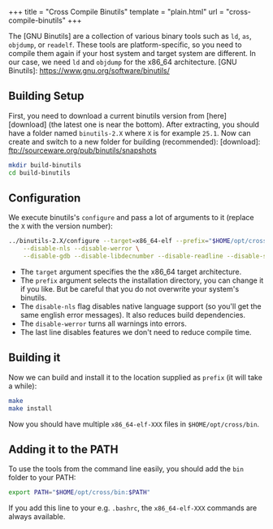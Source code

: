 +++
title = "Cross Compile Binutils"
template = "plain.html"
url = "cross-compile-binutils"
+++

The [GNU Binutils] are a collection of various binary tools such as `ld`, `as`, `objdump`, or `readelf`. These tools are platform-specific, so you need to compile them again if your host system and target system are different. In our case, we need `ld` and `objdump` for the x86_64 architecture.
[GNU Binutils]: https://www.gnu.org/software/binutils/

## Building Setup
First, you need to download a current binutils version from [here][download] \(the latest one is near the bottom). After extracting, you should have a folder named `binutils-2.X` where `X` is for example `25.1`. Now can create and switch to a new folder for building (recommended):
[download]: ftp://sourceware.org/pub/binutils/snapshots

```bash
mkdir build-binutils
cd build-binutils
```

## Configuration
We execute binutils's `configure` and pass a lot of arguments to it (replace the `X` with the version number):

```bash
../binutils-2.X/configure --target=x86_64-elf --prefix="$HOME/opt/cross" \
    --disable-nls --disable-werror \
    --disable-gdb --disable-libdecnumber --disable-readline --disable-sim
```
- The `target` argument specifies the the x86_64 target architecture.
- The `prefix` argument selects the installation directory, you can change it if you like. But be careful that you do not overwrite your system's binutils.
- The `disable-nls` flag disables native language support (so you'll get the same english error messages). It also reduces build dependencies.
- The `disable-werror` turns all warnings into errors.
- The last line disables features we don't need to reduce compile time.

## Building it
Now we can build and install it to the location supplied as `prefix` (it will take a while):

```bash
make
make install
```
Now you should have multiple `x86_64-elf-XXX` files in `$HOME/opt/cross/bin`.

## Adding it to the PATH
To use the tools from the command line easily, you should add the `bin` folder to your PATH:

```bash
export PATH="$HOME/opt/cross/bin:$PATH"
```
If you add this line to your e.g. `.bashrc`, the `x86_64-elf-XXX` commands are always available.
